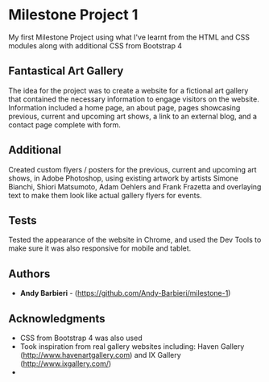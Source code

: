# Milestone Project 1

My first Milestone Project using what I've learnt from the HTML and CSS modules along with additional CSS from Bootstrap 4

## Fantastical Art Gallery

The idea for the project was to create a website for a fictional art gallery that contained the necessary information to engage visitors on the website. Information included a home page, an about page, pages showcasing previous, current and upcoming art shows, a link to an external blog, and a contact page complete with form.

## Additional

Created custom flyers / posters for the previous, current and upcoming art shows, in Adobe Photoshop, using existing artwork by artists Simone Bianchi, Shiori Matsumoto, Adam Oehlers and Frank Frazetta and overlaying text to make them look like actual gallery flyers for events.

## Tests

Tested the appearance of the website in Chrome, and used the Dev Tools to make sure it was also responsive for mobile and tablet.


## Authors

* **Andy Barbieri** - (https://github.com/Andy-Barbieri/milestone-1)

## Acknowledgments

* CSS from Bootstrap 4 was also used
* Took inspiration from real gallery websites including: Haven Gallery (http://www.havenartgallery.com) and IX Gallery (http://www.ixgallery.com/)
* 